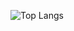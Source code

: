 ![Top Langs](https://github-readme-stats.vercel.app/api/top-langs/?username=goujonmael&layout=compact&hide=Ada,CSS)
